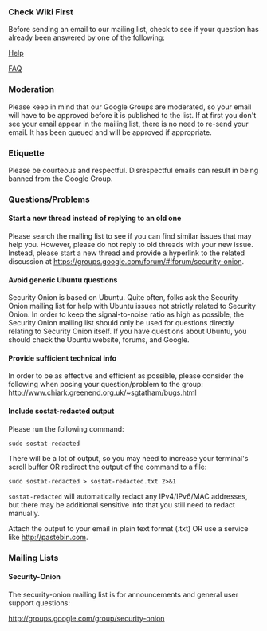 ### Check Wiki First ###
Before sending an email to our mailing list, check to see if your question has already been answered by one of the following:

[Help](Help)

[FAQ](FAQ)

### Moderation ###
Please keep in mind that our Google Groups are moderated, so your email will have to be approved before it is published to the list.  If at first you don't see your email appear in the mailing list, there is no need to re-send your email.  It has been queued and will be approved if appropriate.

### Etiquette ###
Please be courteous and respectful.  Disrespectful emails can result in being banned from the Google Group.

### Questions/Problems ###

#### Start a new thread instead of replying to an old one ####
Please search the mailing list to see if you can find similar issues that may help you.  However, please do not reply to old threads with your new issue.  Instead, please start a new thread and provide a hyperlink to the related discussion at https://groups.google.com/forum/#!forum/security-onion.

#### Avoid generic Ubuntu questions ####
Security Onion is based on Ubuntu.  Quite often, folks ask the Security Onion mailing list for help with Ubuntu issues not strictly related to Security Onion.  In order to keep the signal-to-noise ratio as high as possible, the Security Onion mailing list should only be used for questions directly relating to Security Onion itself.  If you have questions about Ubuntu, you should check the Ubuntu website, forums, and Google.

#### Provide sufficient technical info ####
In order to be as effective and efficient as possible, please consider the following when posing your question/problem to the group:
http://www.chiark.greenend.org.uk/~sgtatham/bugs.html

#### Include sostat-redacted output ####
Please run the following command:
```
sudo sostat-redacted
```

There will be a lot of output, so you may need to increase your terminal's scroll buffer OR redirect the output of the command to a file:
```
sudo sostat-redacted > sostat-redacted.txt 2>&1
```

`sostat-redacted` will automatically redact any IPv4/IPv6/MAC addresses, but there may be additional sensitive info that you still need to redact manually.

Attach the output to your email in plain text format (.txt) OR use a service like http://pastebin.com.

### Mailing Lists ###
#### Security-Onion ####
The security-onion mailing list is for announcements and general user support questions:

http://groups.google.com/group/security-onion